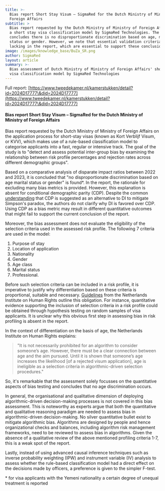 ```yaml
---
title: >-
  Bias report Short Stay Visum – SigmaRed for the Dutch Ministry of Ministry of
  Foreign Affairs 
subtitle: >
  Bias report requested by the Dutch Ministry of Ministry of Foreign Affairs on
  a short stay visa classification model by SigmaRed Technologies. The report
  concludes there is no disproportionate discrimination based on age, marital
  status or gender. However, we note that essential validation criteria are
  lacking in the report, which are essential to support these conclusions.
image: /images/knowledge_base/BuZa_SR.png
author: SigmaRed
layout: article
summary: >-
  Bias assessment of Dutch Ministry of Ministry of Foreign Affairs' short stay
  visa classification model by SigmaRed Technologies
---
```


Full report: [https://www.tweedekamer.nl/kamerstukken/detail?id=2024D17777\&did=2024D17777](https://www.tweedekamer.nl/kamerstukken/detail?id=2024D17777\&did=2024D17777)

#### Bias report Short Stay Visum – SigmaRed for the Dutch Ministry of Ministry of Foreign Affairs

Bias report requested by the Dutch Ministry of Ministry of Foreign Affairs on the application process for short-stay visas (known as Kort Verblijf Visum, or KVV), which makes use of a rule-based classification model to categorise applicants into a fast, regular or intensive track. The goal of the study is to "detect and assess potential inter-group bias by examining the relationship between risk profile percentages and rejection rates across different demographic groups".

Based on a comparative analysis of disparate impact ratios between 2022 and 2023, it is concluded that "no disproportionate discrimination based on age marital status or gender" is found\*. In the report, the rationale for excluding many bias metrics is provided. However, this explanation is absent for conditional demographic parity (CDP). Despite the common <a href="https://arxiv.org/abs/2005.05906" target="_blank">understanding</a> that CDP is suggested as an alternative to DI to mitigate Simpson's paradox, the authors do not clarify why DI is favored over CDP. Using CDP as a bias metric may result in different quantitative outcomes that might fail to support the current conclusion of the report.

Moreover, the bias assessment does not evaluate the eligibility of the selection criteria used in the assessed risk profile. The following 7 criteria are used in the model:

1. Purpose of stay
2. Location of application
3. Nationality
4. Gender
5. Age class
6. Marital status
7. Professional.

Before such selection criteria can be included in a risk profile, it is imperative to justify why differentiation based on these criteria is proportional, suitable and necessary. <a href="https://publicaties.mensenrechten.nl/publicatie/61a734e65d726f72c45f9dce" target="_blank">Guidelines</a> from the Netherlands Institute on Human Rights outline this obligation. For instance, quantitative evidence supporting the inclusion of selection criteria in a risk profile could be obtained through hypothesis testing on random samples of visa applicants. It is unclear why this obvious first step in assessing bias in risk profiling is absent in the report.

In the context of differentiation on the basis of age, the Netherlands Institute on Human Rights explains:

> "It is not necessarily prohibited for an algorithm to consider someone’s age. However, there must be a clear connection between age and the aim pursued. Until it is shown that someone’s age increases the likelihood \[of a rejected visum application], age is ineligible as a selection criteria in algorithmic-driven selection procedures."

So, it's remarkable that the assessment solely focusses on the quantitative aspects of bias testing and concludes that no age discrimination occurs.

In general, the organisational and qualitative dimension of deploying algorithmic-driven decision-making processes is not covered in this bias assessment. This is noteworthy as experts argue that both the quantitative and qualitative reasoning paradigm are needed to assess bias in algorithmic-driven decision-making. No silver quantitative bullet exist to mitigate algorithmic bias. Algorithms are designed by people and hence organizational checks and balances, including algorithm risk management frameworks, need to be reviewed to assess bias in algorithms. Given the absence of a qualitative review of the above mentioned profiling criteria 1-7, this is a weak spot of the report.

Lastly, instead of using advanced causal inference techniques such as inverse probability weighting (IPW) and instrument variable (IV) analysis to assess whether the rule-based classification model had a direct effect on the decisions made by officers, a preference is given to the simpler F-test.

\* for visa applicants with the Yemeni nationality a certain degree of unequal treatment is reported	&#x9;

